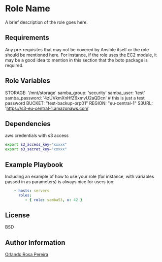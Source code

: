 Role Name
=========

A brief description of the role goes here.

Requirements
------------

Any pre-requisites that may not be covered by Ansible itself or the role should
be mentioned here. For instance, if the role uses the EC2 module, it may be a
good idea to mention in this section that the boto package is required.

Role Variables
--------------

STORAGE: '/mnt/storage'
samba_group: 'security'
samba_user: 'test'
samba_password: '4zUVkmXnHfZ6xmvU2aQDcn' # this is just a test password
BUCKET: "test-backup-orp01"
REGION: "eu-central-1"
S3URL: 'https://s3-eu-central-1.amazonaws.com'

Dependencies
------------
aws credentials with s3 access
```bash
export s3_access_key="xxxxx"
export s3_secret_key="xxxxx"
```

Example Playbook
----------------

Including an example of how to use your role (for instance, with variables
passed in as parameters) is always nice for users too:

```yaml
    - hosts: servers
      roles:
         - { role: sambaS3, x: 42 }
```

License
-------

BSD

Author Information
------------------

[Orlando Rosa Pereira](https://github.com/Orpere)
